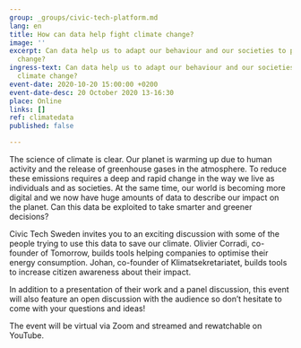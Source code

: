 ```yaml
---
group: _groups/civic-tech-platform.md
lang: en
title: How can data help fight climate change?
image: ''
excerpt: Can data help us to adapt our behaviour and our societies to prevent climate
  change?
ingress-text: Can data help us to adapt our behaviour and our societies to prevent
  climate change?
event-date: 2020-10-20 15:00:00 +0200
event-date-desc: 20 October 2020 13-16:30
place: Online
links: []
ref: climatedata
published: false

---
```

The science of climate is clear. Our planet is warming up due to human activity and the release of greenhouse gases in the atmosphere. To reduce these emissions requires a deep and rapid change in the way we live as individuals and as societies. At the same time, our world is becoming more digital and we now have huge amounts of data to describe our impact on the planet. Can this data be exploited to take smarter and greener decisions?

Civic Tech Sweden invites you to an exciting discussion with some of the people trying to use this data to save our climate. Olivier Corradi, co-founder of Tomorrow, builds tools helping companies to optimise their energy consumption. Johan, co-founder of Klimatsekretariatet, builds tools to increase citizen awareness about their impact.

In addition to a presentation of their work and a panel discussion, this event will also feature an open discussion with the audience so don’t hesitate to come with your questions and ideas!

The event will be virtual via Zoom and streamed and rewatchable on YouTube.